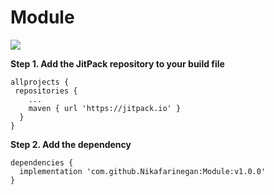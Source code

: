 # Module

[![](https://jitpack.io/v/Nikafarinegan/Module.svg)](https://jitpack.io/#Nikafarinegan/Module)

**Step 1. Add the JitPack repository to your build file**
```
allprojects {
 repositories {
    ...
    maven { url 'https://jitpack.io' }
  }
}
  ```
  
  
  **Step 2. Add the dependency**
```
dependencies {
  implementation 'com.github.Nikafarinegan:Module:v1.0.0'
}
```

